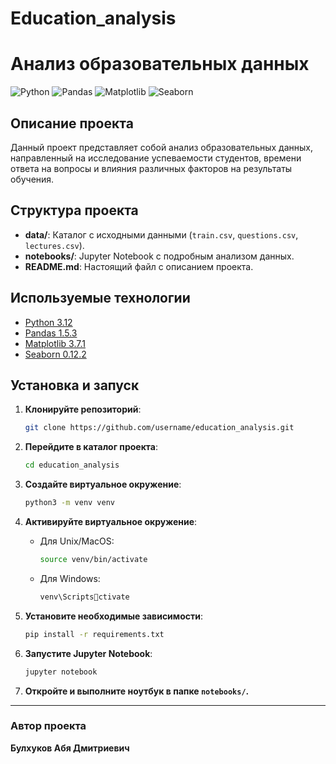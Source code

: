 # Education_analysis


# Анализ образовательных данных

![Python](https://img.shields.io/badge/Python-3.12-blue)
![Pandas](https://img.shields.io/badge/Pandas-1.5.3-green)
![Matplotlib](https://img.shields.io/badge/Matplotlib-3.7.1-orange)
![Seaborn](https://img.shields.io/badge/Seaborn-0.12.2-lightblue)

## Описание проекта

Данный проект представляет собой анализ образовательных данных, направленный на исследование успеваемости студентов, времени ответа на вопросы и влияния различных факторов на результаты обучения.

## Структура проекта

- **data/**: Каталог с исходными данными (`train.csv`, `questions.csv`, `lectures.csv`).
- **notebooks/**: Jupyter Notebook с подробным анализом данных.
- **README.md**: Настоящий файл с описанием проекта.

## Используемые технологии

- [Python 3.12](https://www.python.org/downloads/release/python-3120/)
- [Pandas 1.5.3](https://pandas.pydata.org/)
- [Matplotlib 3.7.1](https://matplotlib.org/)
- [Seaborn 0.12.2](https://seaborn.pydata.org/)

## Установка и запуск

1. **Клонируйте репозиторий**:

   ```bash
   git clone https://github.com/username/education_analysis.git
   ```

2. **Перейдите в каталог проекта**:

   ```bash
   cd education_analysis
   ```

3. **Создайте виртуальное окружение**:

   ```bash
   python3 -m venv venv
   ```

4. **Активируйте виртуальное окружение**:

   - Для Unix/MacOS:

     ```bash
     source venv/bin/activate
     ```

   - Для Windows:

     ```bash
     venv\Scriptsctivate
     ```

5. **Установите необходимые зависимости**:

   ```bash
   pip install -r requirements.txt
   ```

6. **Запустите Jupyter Notebook**:

   ```bash
   jupyter notebook
   ```

7. **Откройте и выполните ноутбук в папке `notebooks/`.**

---

### Автор проекта

**Булхуков Абя Дмитриевич**
